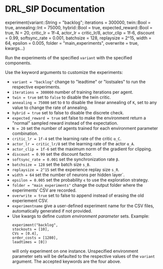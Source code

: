 # DRL_SIP Documentation

experiment(variant::String = "backlog"; iterations = 300000, 
		twin::Bool = true, annealing::Int = 75000, hybrid::Bool = true, 
		expected_reward::Bool = true, N = 20, 
		critic_lr = 1f-4, actor_lr = critic_lr/8, actor_clip = 1f-6, discount = 0.99, 
		softsync_rate = 0.001, batchsize = 128, replaysize = 2^15, width = 64, 
		epsilon = 0.005, folder = "main_experiments", overwrite = true, kwargs...)

Run the experiments of the specified `variant` with the specified components.  

Use the keyword arguments to customize the experiments:
* `variant = "backlog"` change to "leadtime" or "lostsales" to run the respective experiments.
* `iterations = 300000` number of training iterations per agent.
* `twin = true` set to `false` to disable the twin critic.
* `annealing = 75000` set to `0` to disable the linear annealing of ``K``, set to any value to change the rate of annealing. 
* `hybrid = true` set to false to disable the discrete check.
* `expected_reward = true` set false to make the environment return a "normal" sampled reward instead of the expectation.
* `N = 20` set the number of agents trained for each environment parameter combination.
* `critic_lr = 1f-4` set the learning rate of the critic ``α_C``.
* `actor_lr = critic_lr/8` set the learning rate of the actor ``α_A``.
* `actor_clip = 1f-6` set the maximum norm of the gradient for clipping.
* `discount = 0.99` set the discount factor. 
* `softsync_rate = 0.001` set the synchronization rate ``β``.
* `batchsize = 128` set the batch size ``s_B``.
* `replaysize = 2^15` set the experience replay size ``s_R``.
* `width = 64` set the number of neurons per hidden layer`.
* `epsilon = 0.005` set the probability `ϵ` to use the exploration strategy.
* `folder = "main_experiments"` change the output folder where the experiments' CSV are recorded.
* `overwrite = true` set to false to append instead of erasing the old experiement CSV.
* `experimentname` give a user-defined experiment name for the CSV files, automatically generated if not provided.
* Use kwargs to define custom _environment parameter_ sets. Example:
    ```
    experiment("backlog",
    stockouts = [10],
    CVs = [0.4],
    order_costs = [1280],
    leadtimes = [0])
    ```
    will only experiment on one instance. Unspecified environment parameter sets will be defaulted to the respective values of the `variant` argument.
    The accepted keywords are the four above.